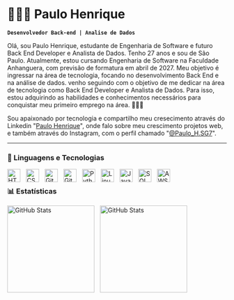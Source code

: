 # 👩🏻‍💻 Paulo Henrique 

**`Desenvolvedor Back-end | Analise de Dados`**

Olá, sou Paulo Henrique, estudante de Engenharia de Software e futuro Back End Developer e Analista de Dados.
Tenho 27 anos e sou de São Paulo. Atualmente, estou cursando Engenharia de Software na Faculdade Anhanguera, com previsão de formatura em abril de 2027. Meu objetivo é ingressar na área de tecnologia, focando no desenvolvimento Back End e na análise de dados. venho seguindo com o objetivo de me dedicar na área de tecnologia como Back End Developer e Analista de Dados. Para isso, estou adquirindo as habilidades e conhecimentos necessários para conquistar meu primeiro emprego na área. 👩🏻‍💻

Sou apaixonado por tecnologia e compartilho meu cresecimento através do Linkedin "[Paulo Henrique](https://www.linkedin.com/in/paulo-henrique-sg7/)", onde falo sobre meu crescimento projetos web, e também através do Instagram, com o perfil chamado "[@Paulo_H.SG7](https://www.instagram.com/paulo_h.sg7/)".


---

### 🤖 Linguagens e Tecnologias

<img 
    align="left" 
    alt="HTML"
    title="HTML" 
    width="30px" 
    style="padding-right: 10px;" 
    src="https://cdn.jsdelivr.net/gh/devicons/devicon@latest/icons/html5/html5-original.svg" 
/>
<img 
    align="left" 
    alt="CSS" 
    title="CSS"
    width="30px" 
    style="padding-right: 10px;" 
    src="https://cdn.jsdelivr.net/gh/devicons/devicon@latest/icons/css3/css3-original.svg" 
/>

<img 
    align="left" 
    alt="Git"
    title="Git" 
    width="30px" 
    style="padding-right: 10px;" 
    src="https://cdn.jsdelivr.net/gh/devicons/devicon/icons/git/git-original.svg" 
/>
<img 
    align="left" 
    alt="Github"
    title="Github" 
    width="30px" 
    style="padding-right: 10px;" 
    src="https://cdn.jsdelivr.net/gh/devicons/devicon/icons/github/github-original.svg" 
/>
<img 
    align="left" 
    alt="Python" 
    title="Python"
    width="30px" 
    style="padding-right: 10px;" 
    src="https://cdn.jsdelivr.net/gh/devicons/devicon@latest/icons/python/python-original.svg" 
/>
<img 
    align="left" 
    alt="Linux"
    title="Linux" 
    width="30px" 
    style="padding-right: 10px;" 
    src="https://cdn.jsdelivr.net/gh/devicons/devicon/icons/linux/linux-original.svg" 
/>
<img 
    align="left" 
    alt="Java" 
    title="Java"
    width="30px" 
    style="padding-right: 10px;" 
    src="https://cdn.jsdelivr.net/gh/devicons/devicon/icons/java/java-original.svg" 
/>
<img 
    align="left" 
    alt="SQL" 
    title="SQL"
    width="30px" 
    style="padding-right: 10px;" 
    src="https://img.icons8.com/external-flaticons-lineal-color-flat-icons/64/external-sql-web-hosting-flaticons-lineal-color-flat-icons.png" alt="external-sql-web-hosting-flaticons-lineal-color-flat-icons"
/>
<img 
    align="left" 
    alt="AWS" 
    title="AWS"
    width="30px" 
    style="padding-right: 10px;" 
    src="https://img.icons8.com/external-tal-revivo-color-tal-revivo/24/external-amazon-web-services-a-subsidiary-of-amazon-that-provides-on-demand-cloud-computing-logo-color-tal-revivo.png" alt="external-amazon-web-services-a-subsidiary-of-amazon-that-provides-on-demand-cloud-computing-logo-color-tal-revivo"
/>


<br/>

### 📊 Estatísticas

<p>
  <img 
    align="left" 
    alt="GitHub Stats" 
    height="200" 
    style="padding-right: 10px;" 
    src="https://github-readme-stats.vercel.app/api?username=PauloHenriqueSG77&show_icons=true&theme=highcontrast"
  />

<img 
      align="left" 
      alt="GitHub Stats" 
      height="200" 
      src="https://github-readme-stats.vercel.app/api/top-langs/?username=PauloHenriqueSG77&theme=highcontrast&layout=compact&custom_title=Tecnologias&langs_count=9" 
  />

</p>


[def]: ile:///D:/sql-database-generic-svgrepo-com.sv
[file:///D:/sql-database-generic-svgrepo-com.svg]: def

